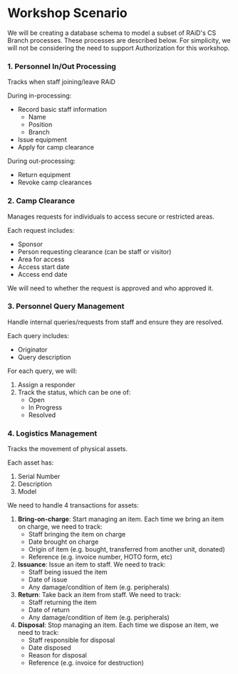 # Workshop Scenario

We will be creating a database schema to model a subset of RAiD's CS Branch processes. These processes are described below. For simplicity, we will not be considering the need to support Authorization for this workshop. 

### 1. Personnel In/Out Processing

Tracks when staff joining/leave RAiD

During in-processing: 
- Record basic staff information
    - Name
    - Position
    - Branch
- Issue equipment
- Apply for camp clearance

During out-processing:
- Return equipment
- Revoke camp clearances

### 2. Camp Clearance

Manages requests for individuals to access secure or restricted areas. 

Each request includes:
- Sponsor
- Person requesting clearance (can be staff or visitor)
- Area for access
- Access start date
- Access end date

We will need to whether the request is approved and who approved it.

### 3. Personnel Query Management

Handle internal queries/requests from staff and ensure they are resolved. 

Each query includes:
- Originator
- Query description

For each query, we will:
1. Assign a responder
2. Track the status, which can be one of:
    - Open
    - In Progress
    - Resolved

### 4. Logistics Management

Tracks the movement of physical assets. 

Each asset has:
1. Serial Number
2. Description
3. Model

We need to handle 4 transactions for assets:

1. **Bring-on-charge**: Start managing an item. Each time we bring an item on charge, we need to track:
    - Staff bringing the item on charge
    - Date brought on charge
    - Origin of item (e.g. bought, transferred from another unit, donated)
    - Reference (e.g. invoice number, HOTO form, etc)
2. **Issuance**: Issue an item to staff. We need to track:
    - Staff being issued the item
    - Date of issue
    - Any damage/condition of item (e.g. peripherals)
3. **Return**: Take back an item from staff. We need to track:
    - Staff returning the item
    - Date of return
    - Any damage/condition of item (e.g. peripherals)
4. **Disposal**: Stop managing an item. Each time we dispose an item, we need to track:
    - Staff responsible for disposal
    - Date disposed
    - Reason for disposal
    - Reference (e.g. invoice for destruction)